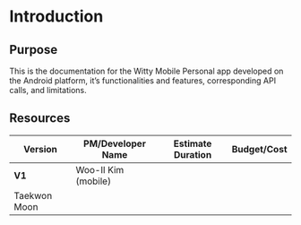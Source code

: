 # Introduction

## Purpose

This is the documentation for the Witty Mobile Personal app developed on the Android platform,
it’s functionalities and features, corresponding API calls, and limitations.

## Resources

**Version** | **PM/Developer Name** | **Estimate Duration** | **Budget/Cost** 
--- | --- | --- | --- 
**V1** | Woo-Il Kim (mobile)
 | Taekwon Moon
